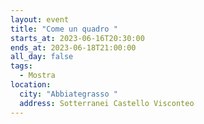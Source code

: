 ```yaml
---
layout: event
title: "Come un quadro "
starts_at: 2023-06-16T20:30:00
ends_at: 2023-06-18T21:00:00
all_day: false
tags:
  - Mostra
location:
  city: "Abbiategrasso "
  address: Sotterranei Castello Visconteo
---
```

